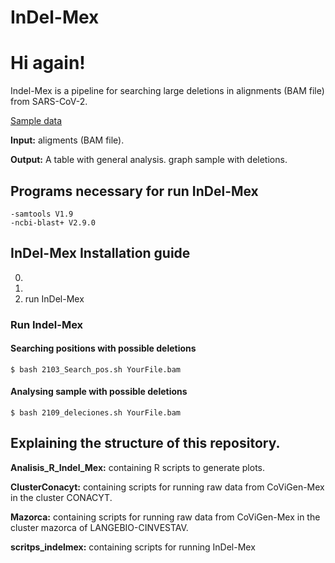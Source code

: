 # InDel-Mex
# Hi again!
Indel-Mex is a pipeline for searching large deletions in alignments (BAM file) from SARS-CoV-2.

[Sample data](https://drive.google.com/file/d/1XtVuEIJ16FRA2yQPG--L3g0dKYV3OQRE/view?usp=sharing)

**Input:** aligments (BAM file).

**Output:** 
	A table with general analysis.
	graph sample with deletions.

## Programs necessary for run InDel-Mex
	-samtools V1.9
	-ncbi-blast+ V2.9.0

## InDel-Mex Installation guide
0.
1.
2. run InDel-Mex

### Run Indel-Mex
#### Searching positions with possible deletions
	$ bash 2103_Search_pos.sh YourFile.bam

#### Analysing sample with possible deletions
	$ bash 2109_deleciones.sh YourFile.bam


## Explaining the structure of this repository.

**Analisis_R_Indel_Mex:** containing R scripts to generate plots.

**ClusterConacyt:** containing scripts for running raw data from CoViGen-Mex in the cluster CONACYT.

**Mazorca:** containing scripts for running raw data from CoViGen-Mex in the cluster mazorca of LANGEBIO-CINVESTAV.

**scritps_indelmex:** containing scripts for running InDel-Mex
